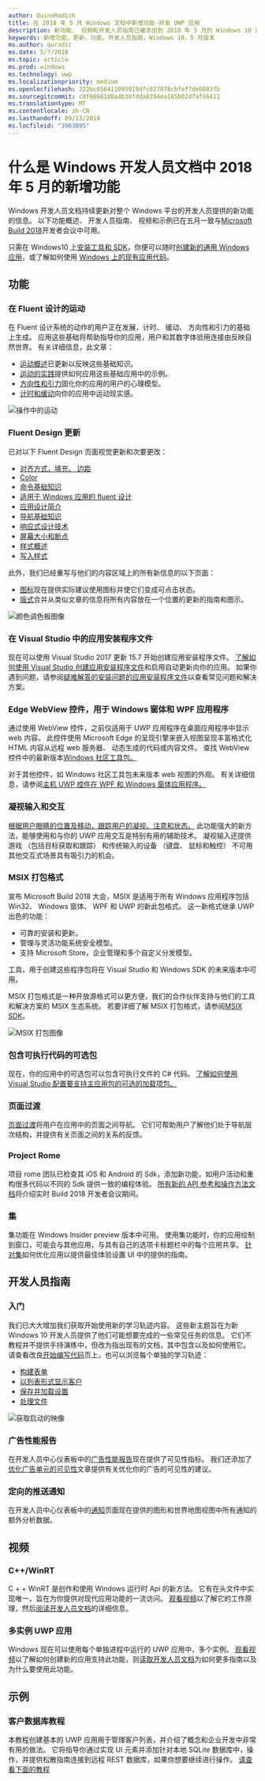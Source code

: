```yaml
---
author: QuinnRadich
title: 在 2018 年 5 月 Windows 文档中新增功能-开发 UWP 应用
description: 新功能、 视频和开发人员指南已被添加到 2018 年 5 月的 Windows 10 开发人员文档和 Microsoft Build 会议。
keywords: 新增功能，更新，功能，开发人员指南，Windows 10，5 月版本
ms.author: quradic
ms.date: 5/7/2018
ms.topic: article
ms.prod: windows
ms.technology: uwp
ms.localizationpriority: medium
ms.openlocfilehash: 322bc056411095019dfc027078cbfef7de0883fb
ms.sourcegitcommit: c8f6866100a4b38fdda8394ea185b02d7af66411
ms.translationtype: MT
ms.contentlocale: zh-CN
ms.lasthandoff: 09/13/2018
ms.locfileid: "3963895"
---
```

# <a name="whats-new-in-the-windows-developer-docs-in-may-2018"></a>什么是 Windows 开发人员文档中 2018 年 5 月的新增功能

Windows 开发人员文档持续更新对整个 Windows 平台的开发人员提供的新功能的信息。 以下功能概述、 开发人员指南、 视频和示例已在五月一致与[Microsoft Build 2018](https://www.microsoft.com/build)开发者会议中可用。

只需在 Windows10 上[安装工具和 SDK](http://go.microsoft.com/fwlink/?LinkId=821431)，你便可以随时[创建新的通用 Windows 应用](../get-started/create-uwp-apps.md)，或了解如何使用 [Windows 上的现有应用代码](../porting/index.md)。

## <a name="features"></a>功能

### <a name="motion-in-fluent-design"></a>在 Fluent 设计的运动

在 Fluent 设计系统的动作的用户正在发展，计时、 缓动、 方向性和引力的基础上生成。 应用这些基础将帮助指导你的应用，用户和其数字体验用连接由反映自然世界。 有关详细信息，此文章：

* [运动概述](../design/motion/index.md)已更新以反映这些基础知识。
* [运动的实践](../design/motion/motion-in-practice.md)提供如何应用这些基础应用中的示例。
* [方向性和引力](../design/motion/directionality-and-gravity.md)固化你的应用的用户的心理模型。
* [计时和缓动](../design/motion/timing-and-easing.md)向你的应用中运动现实感。

![操作中的运动](../design/motion/images/contextual.gif)

### <a name="fluent-design-updates"></a>Fluent Design 更新

已对以下 Fluent Design 页面视觉更新和次要更改：

* [对齐方式，填充、 边距](../design/layout/alignment-margin-padding.md)
* [Color](../design/style/color.md)
* [命令基础知识](../design/basics/commanding-basics.md)
* [适用于 Windows 应用的 fluent 设计](../design/fluent-design-system/index.md)
* [应用设计简介](../design/basics/design-and-ui-intro.md)
* [导航基础知识](../design/basics/navigation-basics.md)
* [响应式设计技术](../design/layout/responsive-design.md)
* [屏幕大小和断点](../design/layout/screen-sizes-and-breakpoints-for-responsive-design.md)
* [样式概述](../design/style/index.md)
* [写入样式](../design/style/writing-style.md)

此外，我们已经重写与他们的内容区域上的所有新信息的以下页面：

* [图标](../design/style/icons.md)现在提供实际建议使用图标并使它们变成可点击状态。
* [版式](../design/style/typography.md)合并从类似文章的信息将所有内容放在一个位置的更新的指南和图示。

![颜色调色板图像](../design/style/images/color/accent-color-palette.svg)

### <a name="app-installer-files-in-visual-studio"></a>在 Visual Studio 中的应用安装程序文件

现在可以使用 Visual Studio 2017 更新 15.7 开始创建应用安装程序文件。 [了解如何使用 Visual Studio 创建应用安装程序文件](../packaging/create-appinstallerfile-vs.md)和启用自动更新向你的应用。 如果你遇到问题，请参阅[疑难解答的安装问题的应用安装程序文件](../packaging/troubleshoot-appinstaller-issues.md)以查看常见问题和解决方案。

### <a name="edge-webview-control-for-windows-forms-and-wpf-applications"></a>Edge WebView 控件，用于 Windows 窗体和 WPF 应用程序

通过使用 WebView 控件，之前仅适用于 UWP 应用程序在桌面应用程序中显示 web 内容。 此控件使用 Microsoft Edge 的呈现引擎来嵌入视图呈现丰富格式化 HTML 内容从远程 web 服务器、 动态生成的代码或内容文件。 查找 WebView 控件中的最新版本[Windows 社区工具包。](https://docs.microsoft.com/windows/uwpcommunitytoolkit/)

对于其他控件，如 Windows 社区工具包未来版本 web 视图的外观。 有关详细信息，请参阅[主机 UWP 控件在 WPF 和 Windows 窗体应用程序。](https://docs.microsoft.com/windows/uwp/xaml-platform/xaml-host-controls)

### <a name="gaze-input-and-interactions"></a>凝视输入和交互

[根据用户眼睛的位置及移动，跟踪用户的凝视、注意和状态。](../design/input/gaze-interactions.md) 此功能强大的新方法，能够使用和与你的 UWP 应用交互是特别有用的辅助技术。 凝视输入还提供游戏 （包括目标获取和跟踪） 和传统输入的设备 （键盘、 鼠标和触控） 不可用其他交互式场景具有吸引力的机会。

### <a name="msix-packaging-format"></a>MSIX 打包格式

宣布 Microsoft Build 2018 大会，MSIX 是适用于所有 Windows 应用程序包括 Win32、 Windows 窗体、 WPF 和 UWP 的新此包格式。 这一新格式继承 UWP 出色的功能：

* 可靠的安装和更新。 
* 管理与灵活功能系统安全模型。
* 支持 Microsoft Store，企业管理和多个自定义分发模型。

工具，用于创建这些程序包将在 Visual Studio 和 Windows SDK 的未来版本中可用。

MSIX 打包格式是一种开放源格式可以更方便，我们的合作伙伴支持与他们的工具和解决方案的 MSIX 生态系统。 若要详细了解 MSIX 打包格式，请参阅[MSIX SDK](https://github.com/Microsoft/msix-packaging)。 

![MSIX 打包图像](images/msix.png)

### <a name="optional-packages-with-executable-code"></a>包含可执行代码的可选包

现在，你的应用中的可选包可以包含可执行文件的 C# 代码。 [了解如何使用 Visual Studio 配置要支持主应用包的可选的加载项包。](../packaging/optional-packages-with-executable-code.md)

### <a name="page-transitions"></a>页面过渡

[页面过渡](../design/motion/page-transitions.md)将用户在应用中的页面之间导航。 它们可帮助用户了解他们处于导航层次结构，并提供有关页面之间的关系的反馈。

### <a name="project-rome"></a>Project Rome

项目 rome 团队已检查其 iOS 和 Android 的 Sdk，添加新功能，如用户活动和重构很多代码以不同的 Sdk 提供一致的编程体验。 [所有新的 API 参考和操作方法文档](https://docs.microsoft.com/windows/project-rome/)将介绍实时 Build 2018 开发者会议期间。

### <a name="sets"></a>集

集功能在 Windows Insider preview 版本中可用。 使用集功能时，你的应用绘制到窗口，可能会与其他应用，与具有自己的选项卡标题栏中的每个应用共享。 [针对集](../design/shell/design-for-sets.md)如何优化应用以提供最佳体验设置 UI 中的提供的指南。

## <a name="developer-guidance"></a>开发人员指南

### <a name="get-started"></a>入门

我们已大大增加我们获取开始使用新的学习轨迹内容。 这些新主题旨在为新 Windows 10 开发人员提供了他们可能想要完成的一些常见任务的信息。 它们不教程并不提供手持演练中，但改为指出现有的文档，其中包含以及如何使用它。 请查看改良[开始编写代码](../get-started/create-uwp-apps.md)页上，也可以浏览每个单独的学习轨迹：

* [构建表单](../get-started/construct-form-learning-track.md)
* [以列表形式显示客户](../get-started/display-customers-in-list-learning-track.md)
* [保存并加载设置](../get-started/settings-learning-track.md)
* [处理文件](../get-started/fileio-learning-track.md)

![获取启动的映像](../get-started/images/build-your-app.png)

### <a name="advertising-performance-report"></a>广告性能报告

在开发人员中心仪表板中的[广告性能报告](../publish/advertising-performance-report.md)现在提供了可见性指标。 我们还添加了[优化广告单元的可见性](../monetize/optimize-ad-unit-viewability.md)文章提供有关优化你的广告的可见性的建议。

### <a name="targeted-push-notifications"></a>定向的推送通知

在开发人员中心仪表板中的[通知](../publish/send-push-notifications-to-your-apps-customers.md)页面现在提供的图形和世界地图视图中所有通知的额外分析数据。

## <a name="videos"></a>视频

### <a name="cwinrt"></a>C++/WinRT

C + + WinRT 是创作和使用 Windows 运行时 Api 的新方法。 它有在头文件中实现唯一，旨在为你提供对现代应用功能的一流访问。 [观看视频](https://www.youtube.com/watch?v=TLSul1XxppA&feature=youtu.be)以了解它的工作原理，然后[阅读开发人员文档](../cpp-and-winrt-apis/index.md)的详细信息。

### <a name="multi-instance-uwp-apps"></a>多实例 UWP 应用

Windows 现在可以使用每个单独进程中运行的 UWP 应用中，多个实例。 [观看视频](https://www.youtube.com/watch?v=clnnf4cigd0&feature=youtu.be)以了解如何创建新的应用支持此功能，则[读取开发人员文档](../launch-resume/multi-instance-uwp.md)为如何更多指南以及为什么要使用此功能。

## <a name="samples"></a>示例

### <a name="customer-database-tutorial"></a>客户数据库教程

本教程创建基本的 UWP 应用用于管理客户列表，并介绍了概念和企业开发中非常有用的做法。 它将指导你通过实现 UI 元素并添加针对本地 SQLite 数据库中，操作，并提供松散指南连接到远程 REST 数据库，如果你想要继续进行操作。 [请查看下面的教程](../enterprise/customer-database-tutorial.md)